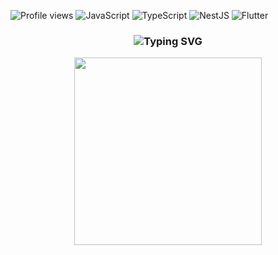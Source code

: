 ![Profile views](https://komarev.com/ghpvc/?username=rahmatadidi&label=Profile%20Views&color=0e75b6&style=flat)
![JavaScript](https://img.shields.io/badge/-JavaScript-F7DF1E?logo=javascript&logoColor=black&style=flat)
![TypeScript](https://img.shields.io/badge/-TypeScript-3178C6?logo=typescript&logoColor=white&style=flat)
![NestJS](https://img.shields.io/badge/-NestJS-E0234E?logo=nestjs&logoColor=white&style=flat)
![Flutter](https://img.shields.io/badge/-Flutter-59C7F8?logo=flutter&logoColor=white&style=flat)

<h3 align="center">
  <img src="https://readme-typing-svg.herokuapp.com?font=Fira+Code&duration=2000&pause=500&color=F7DF1E&center=true&vCenter=true&width=435&lines=Hi+there!+👋;I'm+a+Fullstack+Developer;Welcome+to+my+profile!" alt="Typing SVG" />
</h3>

<p align="center">
 <img src="https://media.giphy.com/media/L8K62iTDkzGX6/giphy.gif" width="300" />




</p>
